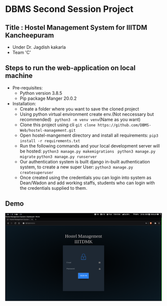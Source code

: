 # DBMS Second Session Project
## Title : Hostel Management System for IIITDM Kancheepuram
   - Under Dr. Jagdish kakarla
   - Team 'C'  

## Steps to run the web-application on local machine
   - Pre-requisites:
      - Python version 3.8.5
      - Pip package Manger 20.0.2
   - Installation:
      - Create a folder where you want to save the cloned project
      - Using python virtual environment create env.(Not neccessary but recommended)
         ` python3 -m venv venv`(Name as you want)
      - Clone this project using cli
         ` git clone https://github.com/DBMS-Web/hostel-management.git `
      - Open hostel-mangement directory and install all requirements:
         ` pip3 install -r requirements.txt `
      - Run the following commands and your local development server will be hosted:
         ` python3 manage.py makemigrations `
         ` python3 manage.py migrate`
         ` python3 manage.py runserver `
      - Our authentication system is built django in-built authentication system, to create a new super User:
         ` python3 manage.py createsuperuser `
      - Once created using the credentials you can login into system as Dean/Wadon and add working staffs, students who can login with the credentials supplied to them.

## Demo
![HMS](./2021-04-22-00-54-06.png?raw=true "Hostel Management System")
